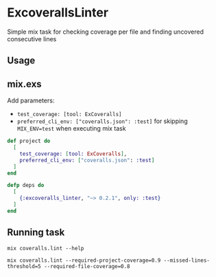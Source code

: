 # ExcoverallsLinter

Simple mix task for checking coverage per file and finding uncovered consecutive lines

## Usage

## mix.exs

Add parameters:

- `test_coverage: [tool: ExCoveralls]`
- `preferred_cli_env: ["coveralls.json": :test]` for skipping `MIX_ENV=test` when executing mix task

```elixir
def project do
  [
    test_coverage: [tool: ExCoveralls],
    preferred_cli_env: ["coveralls.json": :test]
  ]
end

defp deps do
  [
    {:excoveralls_linter, "~> 0.2.1", only: :test}
  ]
end
```

## Running task

```
mix coveralls.lint --help
```

```
mix coveralls.lint --required-project-coverage=0.9 --missed-lines-threshold=5 --required-file-coverage=0.8
```



